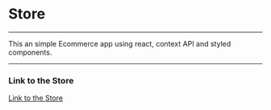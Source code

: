 # Store

---
This an simple Ecommerce app using react, context API and styled components.

---
### Link to the Store
[Link to the Store](https://react-store-sam.netlify.app/)



